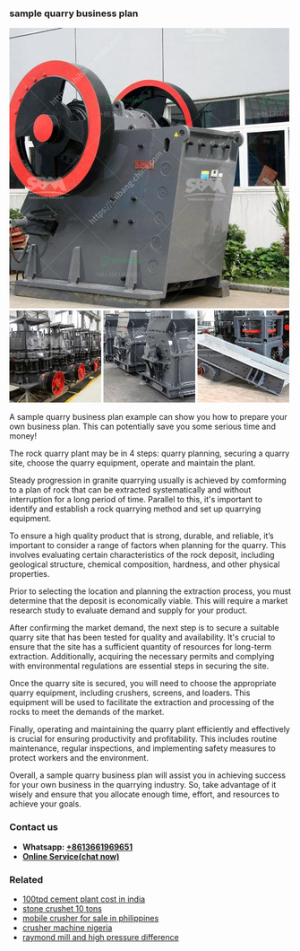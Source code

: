 <h3>sample quarry business plan</h3><img src='1703042448.jpg' alt=''><p>A sample quarry business plan example can show you how to prepare your own business plan. This can potentially save you some serious time and money!</p><p>The rock quarry plant may be in 4 steps: quarry planning, securing a quarry site, choose the quarry equipment, operate and maintain the plant.</p><p>Steady progression in granite quarrying usually is achieved by comforming to a plan of rock that can be extracted systematically and without interruption for a long period of time. Parallel to this, it's important to identify and establish a rock quarrying method and set up quarrying equipment.</p><p>To ensure a high quality product that is strong, durable, and reliable, it’s important to consider a range of factors when planning for the quarry. This involves evaluating certain characteristics of the rock deposit, including geological structure, chemical composition, hardness, and other physical properties.</p><p>Prior to selecting the location and planning the extraction process, you must determine that the deposit is economically viable. This will require a market research study to evaluate demand and supply for your product.</p><p>After confirming the market demand, the next step is to secure a suitable quarry site that has been tested for quality and availability. It's crucial to ensure that the site has a sufficient quantity of resources for long-term extraction. Additionally, acquiring the necessary permits and complying with environmental regulations are essential steps in securing the site.</p><p>Once the quarry site is secured, you will need to choose the appropriate quarry equipment, including crushers, screens, and loaders. This equipment will be used to facilitate the extraction and processing of the rocks to meet the demands of the market.</p><p>Finally, operating and maintaining the quarry plant efficiently and effectively is crucial for ensuring productivity and profitability. This includes routine maintenance, regular inspections, and implementing safety measures to protect workers and the environment.</p><p>Overall, a sample quarry business plan will assist you in achieving success for your own business in the quarrying industry. So, take advantage of it wisely and ensure that you allocate enough time, effort, and resources to achieve your goals.</p><h3>Contact us</h3><ul><li><strong>Whatsapp:&nbsp;<a href="https://wa.me/8613661969651">+8613661969651</a></strong></li><li><a href="https://swt.shibang-china.com/?git&amp;zhl&amp;sample quarry business plan"><strong>Online Service(chat now)</strong></a></li></ul><h3>Related</h3><ul><li><a href='100tpd cement plant cost in india.md'>100tpd cement plant cost in india</a></li><li><a href='stone crushet 10 tons.md'>stone crushet 10 tons</a></li><li><a href='mobile crusher for sale in philippines.md'>mobile crusher for sale in philippines</a></li><li><a href='crusher machine nigeria.md'>crusher machine nigeria</a></li><li><a href='raymond mill and high pressure difference.md'>raymond mill and high pressure difference</a></li></ul>